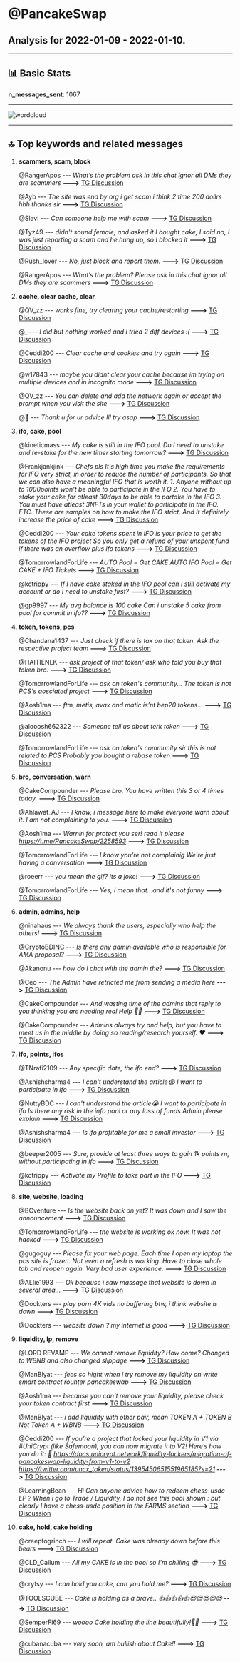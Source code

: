 # **@PancakeSwap**
 ## Analysis for **2022-01-09** - **2022-01-10**.

---

## 📊 **Basic Stats**

**n_messages_sent**: 1067

---
![wordcloud](PancakeSwap_1Days_wordcloud.png)

---


## 🔝 **Top keywords and related messages**

1. **scammers, scam, block**

    @RangerApos --- *What’s the problem ask in this chat ignor all DMs they are scammers* **--->** [TG Discussion](https://t.me/PancakeSwap/2259527)

    @Ayb --- *The site was end by org i get scam i think 2 time 200 dollrs hhh thanks sir* **--->** [TG Discussion](https://t.me/PancakeSwap/2256999)

    @Slavi --- *Can someone help me with scam* **--->** [TG Discussion](https://t.me/PancakeSwap/2260624)

    @Tyz49 --- *didn't sound female, and asked it I bought cake, I said no, I was just reporting a scam and he hung up, so I blocked it* **--->** [TG Discussion](https://t.me/PancakeSwap/2257445)

    @Rush_lover --- *No, just block and report them.* **--->** [TG Discussion](https://t.me/PancakeSwap/2259757)

    @RangerApos --- *What’s the problem? Please ask in this chat ignor all DMs they are scammers* **--->** [TG Discussion](https://t.me/PancakeSwap/2261265)

2. **cache, clear cache, clear**

    @QV_zz --- *works fine, try clearing your cache/restarting* **--->** [TG Discussion](https://t.me/PancakeSwap/2260382)

    @_ --- *I did but nothing worked and i tried 2 diff devices :(* **--->** [TG Discussion](https://t.me/PancakeSwap/2261256)

    @Ceddi200 --- *Clear cache and cookies and try again* **--->** [TG Discussion](https://t.me/PancakeSwap/2259144)

    @w17843 --- *maybe you didnt clear your cache because im trying on multiple devices and in incognito mode* **--->** [TG Discussion](https://t.me/PancakeSwap/2261262)

    @QV_zz --- *You can delete and add the network again or accept the prompt when you visit the site* **--->** [TG Discussion](https://t.me/PancakeSwap/2259731)

    @🙂 --- *Thank u for ur advice Ill try asap* **--->** [TG Discussion](https://t.me/PancakeSwap/2257391)

3. **ifo, cake, pool**

    @kineticmass --- *My cake is still in the IFO pool. Do I need to unstake and re-stake for the new timer starting tomorrow?* **--->** [TG Discussion](https://t.me/PancakeSwap/2260650)

    @Frankjankjink --- *Chefs pls It's high time you make the requirements for IFO very strict, in order to reduce the number of participants. So that we can also have a meaningful IFO that is worth it.  1. Anyone without up to 1000points won't be able to participate in the IFO 2. You have to stake your cake for atleast 30days to be able to partake in the IFO 3. You must have atleast 3NFTs in your wallet to participate in the IFO. ETC.  These are samples on how to make the IFO strict. And It  definitely increase the price of cake* **--->** [TG Discussion](https://t.me/PancakeSwap/2260225)

    @Ceddi200 --- *Your cake tokens spent in IFO is your price to get the tokens of the IFO project   So you only get a refund of your unspent fund if there was an overflow plus ifo tokens* **--->** [TG Discussion](https://t.me/PancakeSwap/2260651)

    @TomorrowlandForLife --- *AUTO Pool = Get CAKE AUTO IFO Pool = Get CAKE + IFO Tickets* **--->** [TG Discussion](https://t.me/PancakeSwap/2260609)

    @kctrippy --- *If I have cake staked in the IFO pool can I still activate my account or do I need to unstake first?* **--->** [TG Discussion](https://t.me/PancakeSwap/2258555)

    @gp9997 --- *My avg balance is 100 cake   Can i unstake 5 cake from pool for commit in ifo??* **--->** [TG Discussion](https://t.me/PancakeSwap/2260661)

4. **token, tokens, pcs**

    @Chandana1437 --- *Just check if there is tax on that token. Ask the respective project team* **--->** [TG Discussion](https://t.me/PancakeSwap/2257238)

    @HAITIENLK --- *ask project of that token/ ask who told you buy that token bro.* **--->** [TG Discussion](https://t.me/PancakeSwap/2259966)

    @TomorrowlandForLife --- *ask on token's community... The token is not PCS's aosciated project* **--->** [TG Discussion](https://t.me/PancakeSwap/2258406)

    @Aosh1ma --- *ftm, metis, avax and matic is’nt bep20 tokens...* **--->** [TG Discussion](https://t.me/PancakeSwap/2256517)

    @alooosh662322 --- *Someone tell us about terk token* **--->** [TG Discussion](https://t.me/PancakeSwap/2257382)

    @TomorrowlandForLife --- *ask on token's community sir this is not related to PCS Probably you bought a rebase token* **--->** [TG Discussion](https://t.me/PancakeSwap/2257874)

5. **bro, conversation, warn**

    @CakeCompounder --- *Please bro. You have written this 3 or 4 times today.* **--->** [TG Discussion](https://t.me/PancakeSwap/2260959)

    @Ahlawat_AJ --- *I know, i message here to make everyone warn about it. I am not complaining to you.* **--->** [TG Discussion](https://t.me/PancakeSwap/2259354)

    @Aosh1ma --- *Warnin for protect you ser! read it please  https://t.me/PancakeSwap/2258593* **--->** [TG Discussion](https://t.me/PancakeSwap/2258598)

    @TomorrowlandForLife --- *I know you're not complainig We're just having a conversation* **--->** [TG Discussion](https://t.me/PancakeSwap/2259355)

    @roeerr --- *you mean the gif? its a joke!* **--->** [TG Discussion](https://t.me/PancakeSwap/2256417)

    @TomorrowlandForLife --- *Yes, I mean that...and it's not funny* **--->** [TG Discussion](https://t.me/PancakeSwap/2256419)

6. **admin, admins, help**

    @ninahaus --- *We always thank the users, especially who help the others!* **--->** [TG Discussion](https://t.me/PancakeSwap/2258922)

    @CryptoBDINC --- *Is there any admin available who is responsible for AMA proposal?* **--->** [TG Discussion](https://t.me/PancakeSwap/2256759)

    @Akanonu --- *how do I chat with  the admin the?* **--->** [TG Discussion](https://t.me/PancakeSwap/2257220)

    @Ceo --- *The Admin have retricted me from sending a media here* **--->** [TG Discussion](https://t.me/PancakeSwap/2259921)

    @CakeCompounder --- *And wasting time of the admins that reply to you thinking you are needing real Help 👍🏽* **--->** [TG Discussion](https://t.me/PancakeSwap/2260860)

    @CakeCompounder --- *Admins always try and help, but you have to meet us in the middle by doing so reading/research yourself. ❤️* **--->** [TG Discussion](https://t.me/PancakeSwap/2260692)

7. **ifo, points, ifos**

    @TNrafi2109 --- *Any specific date, the ifo end?* **--->** [TG Discussion](https://t.me/PancakeSwap/2260378)

    @Ashishsharma4 --- *I can't understand the article😭   I want to participate in ifo* **--->** [TG Discussion](https://t.me/PancakeSwap/2260579)

    @NuttyBDC --- *I can't understand the article😭   I want to participate in ifo   Is there any risk in the info pool or any loss of funds Admin please explain* **--->** [TG Discussion](https://t.me/PancakeSwap/2260644)

    @Ashishsharma4 --- *Is ifo profitable for me a small investor* **--->** [TG Discussion](https://t.me/PancakeSwap/2261464)

    @beeper2005 --- *Sure, provide at least three ways to gain 1k points rn, without participating in ifo* **--->** [TG Discussion](https://t.me/PancakeSwap/2260246)

    @kctrippy --- *Activate my Profile to take part in the IFO* **--->** [TG Discussion](https://t.me/PancakeSwap/2258566)

8. **site, website, loading**

    @BCventure --- *Is the website back on yet? It was down and I saw the announcement* **--->** [TG Discussion](https://t.me/PancakeSwap/2259287)

    @TomorrowlandForLife --- *the website is working ok now.  It was not hacked* **--->** [TG Discussion](https://t.me/PancakeSwap/2259130)

    @gugoguy --- *Please fix your web page. Each time I open my laptop the pcs site is frozen. Not even a refresh is working. Have to close whole tab and reopen again. Very bad user experience.* **--->** [TG Discussion](https://t.me/PancakeSwap/2261137)

    @ALIie1993 --- *Ok because i saw massage that website is down in several area...* **--->** [TG Discussion](https://t.me/PancakeSwap/2259132)

    @Dockters --- *play porn 4K vids no buffering btw, i think website is down* **--->** [TG Discussion](https://t.me/PancakeSwap/2258739)

    @Dockters --- *website down ? my internet is good* **--->** [TG Discussion](https://t.me/PancakeSwap/2258733)

9. **liquidity, lp, remove**

    @LORD REVAMP --- *We cannot remove liquidity? How come? Changed to WBNB and also changed slippage* **--->** [TG Discussion](https://t.me/PancakeSwap/2257625)

    @ManBlyat --- *fees so hight when i try remove my liquidity on write smart contract rounter pancakeswap* **--->** [TG Discussion](https://t.me/PancakeSwap/2258677)

    @Aosh1ma --- *because you can't remove your liquidity, please check your token contract first* **--->** [TG Discussion](https://t.me/PancakeSwap/2258698)

    @ManBlyat --- *i add liquidity with other pair, mean TOKEN A + TOKEN B Not Token A + WBNB* **--->** [TG Discussion](https://t.me/PancakeSwap/2258704)

    @Ceddi200 --- *If you’re a project that locked your liquidity in V1 via #UniCrypt (like Safemoon), you can now migrate it to V2!  Here’s how you do it: 🔐 https://docs.unicrypt.network/liquidity-lockers/migration-of-pancakeswap-liquidity-from-v1-to-v2  https://twitter.com/uncx_token/status/1395450651551965185?s=21* **--->** [TG Discussion](https://t.me/PancakeSwap/2260289)

    @LearningBean --- *Hi  Can anyone advice how to redeem chess-usdc LP ?  When i go to Trade / Liquidity, I do not see this pool shown : but clearly I have a chess-usdc position in the FARMS section* **--->** [TG Discussion](https://t.me/PancakeSwap/2258410)

10. **cake, hold, cake holding**

    @creeptogrinch --- *I will repeat. Cake was already down before this bears* **--->** [TG Discussion](https://t.me/PancakeSwap/2257323)

    @CLD_Callum --- *All my CAKE is in the pool so I'm chilling 😎* **--->** [TG Discussion](https://t.me/PancakeSwap/2258786)

    @crytsy --- *I can hold you cake, can you hold me?* **--->** [TG Discussion](https://t.me/PancakeSwap/2258296)

    @TOOLSCUBE --- *Cake is holding as a brave.. 👍👍👍👍👍😍😍😍😍😍* **--->** [TG Discussion](https://t.me/PancakeSwap/2261350)

    @SemperFi69 --- *woooo Cake holding the line beautifully!🦾🦾* **--->** [TG Discussion](https://t.me/PancakeSwap/2260723)

    @cubanacuba --- *very soon, am bullish about Cake!!* **--->** [TG Discussion](https://t.me/PancakeSwap/2257516)

